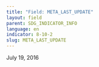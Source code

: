 ```yaml
---
title: "Field: META_LAST_UPDATE"
layout: field
parent: SDG_INDICATOR_INFO
language: en
indicator: 8-10-2
slug: META_LAST_UPDATE
---
```

July 19, 2016